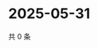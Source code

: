 # 2025-05-31

共 0 条

<!-- BEGIN ZHIHUQUESTIONS -->
<!-- 最后更新时间 Sat May 31 2025 21:21:22 GMT+0800 (China Standard Time) -->

<!-- END ZHIHUQUESTIONS -->
